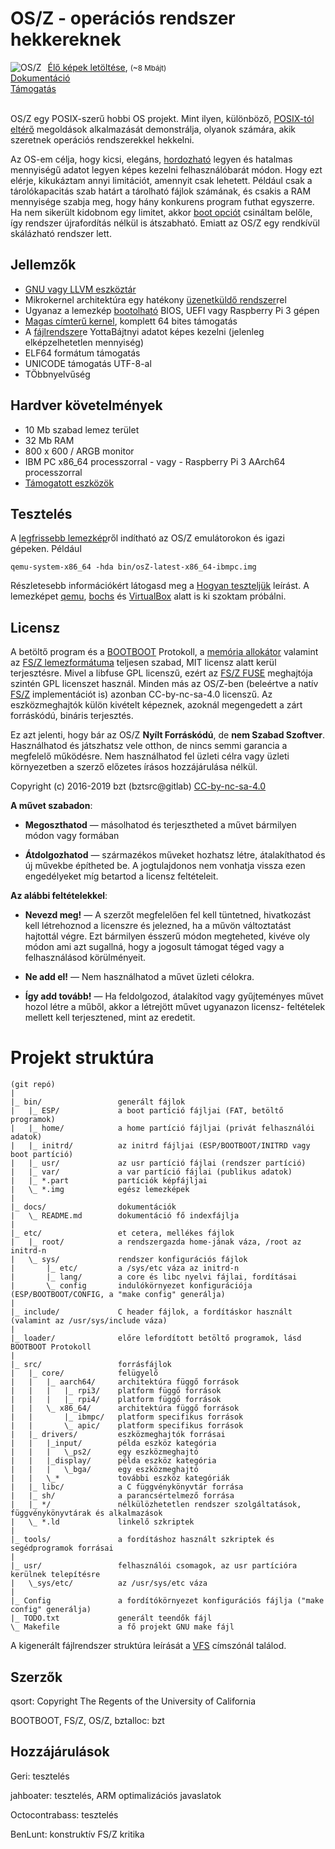 OS/Z - operációs rendszer hekkereknek
=====================================

<img align="left" style="margin-right:10px;" alt="OS/Z" src="https://gitlab.com/bztsrc/osz/raw/master/logo.png">
<a href="https://gitlab.com/bztsrc/osz/tree/master/bin/">Élő képek letöltése</a>,  <small>(~8 Mbájt)</small><br>
<a href="https://gitlab.com/bztsrc/osz/blob/master/docs/README.md">Dokumentáció</a><br>
<a href="https://gitlab.com/bztsrc/osz/issues">Támogatás</a><br><br>

OS/Z egy POSIX-szerű hobbi OS projekt. Mint ilyen, különböző, [POSIX-tól eltérő](https://gitlab.com/bztsrc/osz/blob/master/docs/posix.md)
megoldások alkalmazását demonstrálja, olyanok számára, akik szeretnek operációs rendszerekkel hekkelni.

Az OS-em célja, hogy kicsi, elegáns, [hordozható](https://gitlab.com/bztsrc/osz/blob/master/docs/porting.md) legyen és hatalmas
mennyiségű adatot legyen képes kezelni felhasználóbarát módon. Hogy ezt elérje, kikukáztam annyi limitációt, amennyit csak lehetett.
Például csak a tárolókapacitás szab határt a tárolható fájlok számának, és csakis a RAM mennyisége szabja meg, hogy hány
konkurens program futhat egyszerre. Ha nem sikerült kidobnom egy limitet, akkor [boot opciót](https://gitlab.com/bztsrc/osz/blob/master/docs/bootopts.md)
csináltam belőle, így rendszer újrafordítás nélkül is átszabható. Emiatt az OS/Z egy rendkívül skálázható rendszer lett.

Jellemzők
---------

 - [GNU vagy LLVM eszköztár](https://gitlab.com/bztsrc/osz/blob/master/docs/compile.md)
 - Mikrokernel architektúra egy hatékony [üzenetküldő rendszer](https://gitlab.com/bztsrc/osz/blob/master/docs/messages.md)rel
 - Ugyanaz a lemezkép [bootolható](https://gitlab.com/bztsrc/osz/blob/master/docs/boot.md) BIOS, UEFI vagy Raspberry Pi 3 gépen
 - [Magas címterű kernel](https://gitlab.com/bztsrc/osz/blob/master/docs/memory.md), komplett 64 bites támogatás
 - A [fájlrendszer](https://gitlab.com/bztsrc/osz/blob/master/docs/fs.md)e YottaBájtnyi adatot képes kezelni (jelenleg elképzelhetetlen mennyiség)
 - ELF64 formátum támogatás
 - UNICODE támogatás UTF-8-al
 - TÖbbnyelvűség

Hardver követelmények
---------------------

 - 10 Mb szabad lemez terület
 - 32 Mb RAM
 - 800 x 600 / ARGB monitor
 - IBM PC x86_64 processzorral  - vagy -  Raspberry Pi 3 AArch64 processzorral
 - [Támogatott eszközök](https://gitlab.com/bztsrc/osz/blob/master/docs/drivers.md)

Tesztelés
---------

A [legfrissebb lemezkép](https://gitlab.com/bztsrc/osz/raw/master/bin/osZ-latest-x86_64-ibmpc.img)ről indítható az OS/Z emulátorokon és igazi gépeken. Például

```shell
qemu-system-x86_64 -hda bin/osZ-latest-x86_64-ibmpc.img
```
Részletesebb információkért látogasd meg a [Hogyan teszteljük](https://gitlab.com/bztsrc/osz/blob/master/docs/howto1-testing.md) leírást.
A lemezképet [qemu](http://www.qemu.org/), [bochs](http://bochs.sourceforge.net/) és [VirtualBox](https://www.virtualbox.org/) alatt is ki szoktam próbálni.

Licensz
-------

A betöltő program és a [BOOTBOOT](https://gitlab.com/bztsrc/bootboot) Protokoll, a [memória allokátor](http://gitlab.com/bztsrc/bztalloc) valamint az
[FS/Z lemezformátuma](https://gitlab.com/bztsrc/osz/blob/master/include/osZ/fsZ.h) teljesen szabad, MIT licensz alatt kerül terjesztésre.
Mivel a libfuse GPL licenszű, ezért az [FS/Z FUSE](https://gitlab.com/bztsrc/osz/blob/master/tools/fsZ-fuse.c) meghajtója szintén GPL licenszet használ.
Minden más az OS/Z-ben (beleértve a natív [FS/Z](https://gitlab.com/bztsrc/osz/blob/master/docs/fs.md) implementációt is) azonban CC-by-nc-sa-4.0
licenszű. Az eszközmeghajtók külön kivételt képeznek, azoknál megengedett a zárt forráskódú, bináris terjesztés.

Ez azt jelenti, hogy bár az OS/Z **Nyílt Forráskódú**, de **nem Szabad Szoftver**. Használhatod és játszhatsz vele otthon, de nincs
semmi garancia a megfelelő működésre. Nem használhatod fel üzleti célra vagy üzleti környezetben a szerző előzetes írásos
hozzájárulása nélkül.

 Copyright (c) 2016-2019 bzt (bztsrc@gitlab) [CC-by-nc-sa-4.0](https://creativecommons.org/licenses/by-nc-sa/4.0/)

**A művet szabadon**:

 - **Megoszthatod** — másolhatod és terjesztheted a művet bármilyen módon vagy formában

 - **Átdolgozhatod** — származékos műveket hozhatsz létre, átalakíthatod
     és új művekbe építheted be. A jogtulajdonos nem vonhatja vissza
     ezen engedélyeket míg betartod a licensz feltételeit.

**Az alábbi feltételekkel**:

 - **Nevezd meg!** — A szerzőt megfelelően fel kell tüntetned, hivatkozást
     kell létrehoznod a licenszre és jelezned, ha a művön változtatást
     hajtottál végre. Ezt bármilyen ésszerű módon megteheted, kivéve
     oly módon ami azt sugallná, hogy a jogosult támogat téged vagy a
     felhasználásod körülményeit.

 - **Ne add el!** — Nem használhatod a művet üzleti célokra.

 - **Így add tovább!** — Ha feldolgozod, átalakítod vagy gyűjteményes művet
     hozol létre a műből, akkor a létrejött művet ugyanazon licensz-
     feltételek mellett kell terjesztened, mint az eredetit.

Projekt struktúra
=================

```
(git repó)
|
|_ bin/                 generált fájlok
|   |_ ESP/             a boot partíció fájljai (FAT, betöltő programok)
|   |_ home/            a home partíció fájljai (privát felhasználói adatok)
|   |_ initrd/          az initrd fájljai (ESP/BOOTBOOT/INITRD vagy boot partíció)
|   |_ usr/             az usr partíció fájlai (rendszer partíció)
|   |_ var/             a var partíció fájlai (publikus adatok)
|   |_ *.part           partíciók képfájljai
|   \_ *.img            egész lemezképek
|
|_ docs/                dokumentációk
|   \_ README.md        dokumentáció fő indexfájlja
|
|_ etc/                 et cetera, mellékes fájlok
|   |_ root/            a rendszergazda home-jának váza, /root az initrd-n
|   \_ sys/             rendszer konfigurációs fájlok
|       |_ etc/         a /sys/etc váza az initrd-n
|       |_ lang/        a core és libc nyelvi fájlai, fordításai
|       \_ config       indulókörnyezet konfigurációja (ESP/BOOTBOOT/CONFIG, a "make config" generálja)
|
|_ include/             C header fájlok, a fordításkor használt (valamint az /usr/sys/include váza)
|
|_ loader/              előre lefordított betöltő programok, lásd BOOTBOOT Protokoll
|
|_ src/                 forrásfájlok
|   |_ core/            felügyelő
|   |   |_ aarch64/     architektúra függő források
|   |   |   |_ rpi3/    platform függő források
|   |   |   |_ rpi4/    platform függő források
|   |   \_ x86_64/      architektúra függő források
|   |       |_ ibmpc/   platform specifikus források
|   |       \_ apic/    platform specifikus források
|   |_ drivers/         eszközmeghajtók forrásai
|   |   |_input/        példa eszköz kategória
|   |   |   \_ps2/      egy eszközmeghajtó
|   |   |_display/      példa eszköz kategória
|   |   |   \_bga/      egy eszközmeghajtó
|   |   \_*             további eszköz kategóriák
|   |_ libc/            a C függvénykönyvtár forrása
|   |_ sh/              a parancsértelmező forrása
|   |_ */               nélkülözhetetlen rendszer szolgáltatások, függvénykönyvtárak és alkalmazások
|   \_ *.ld             linkelő szkriptek
|
|_ tools/               a fordításhoz használt szkriptek és segédprogramok forrásai
|
|_ usr/                 felhasználói csomagok, az usr partícióra kerülnek telepítésre
|   \_sys/etc/          az /usr/sys/etc váza
|
|_ Config               a fordítókörnyezet konfigurációs fájlja ("make config" generálja)
|_ TODO.txt             generált teendők fájl
\_ Makefile             a fő projekt GNU make fájl
```

A kigenerált fájlrendszer struktúra leírását a [VFS](https://gitlab.com/bztsrc/osz/blob/master/docs/vfs.md) címszónál találod.

Szerzők
-------

qsort: Copyright The Regents of the University of California

BOOTBOOT, FS/Z, OS/Z, bztalloc: bzt

Hozzájárulások
--------------

Geri: tesztelés

jahboater: tesztelés, ARM optimalizációs javaslatok

Octocontrabass: tesztelés

BenLunt: konstruktív FS/Z kritika
